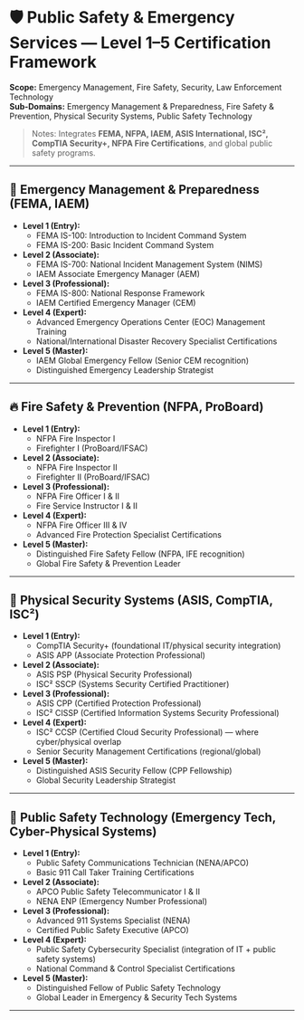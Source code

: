 # 🛡️ Public Safety & Emergency Services — Level 1–5 Certification Framework

**Scope:** Emergency Management, Fire Safety, Security, Law Enforcement Technology  
**Sub-Domains:** Emergency Management & Preparedness, Fire Safety & Prevention, Physical Security Systems, Public Safety Technology  

> Notes: Integrates **FEMA, NFPA, IAEM, ASIS International, ISC², CompTIA Security+, NFPA Fire Certifications**, and global public safety programs.

---

## 🚨 Emergency Management & Preparedness (FEMA, IAEM)
- **Level 1 (Entry):**
  - FEMA IS-100: Introduction to Incident Command System  
  - FEMA IS-200: Basic Incident Command System  
- **Level 2 (Associate):**
  - FEMA IS-700: National Incident Management System (NIMS)  
  - IAEM Associate Emergency Manager (AEM)  
- **Level 3 (Professional):**
  - FEMA IS-800: National Response Framework  
  - IAEM Certified Emergency Manager (CEM)  
- **Level 4 (Expert):**
  - Advanced Emergency Operations Center (EOC) Management Training  
  - National/International Disaster Recovery Specialist Certifications  
- **Level 5 (Master):**
  - IAEM Global Emergency Fellow (Senior CEM recognition)  
  - Distinguished Emergency Leadership Strategist  

---

## 🔥 Fire Safety & Prevention (NFPA, ProBoard)
- **Level 1 (Entry):**
  - NFPA Fire Inspector I  
  - Firefighter I (ProBoard/IFSAC)  
- **Level 2 (Associate):**
  - NFPA Fire Inspector II  
  - Firefighter II (ProBoard/IFSAC)  
- **Level 3 (Professional):**
  - NFPA Fire Officer I & II  
  - Fire Service Instructor I & II  
- **Level 4 (Expert):**
  - NFPA Fire Officer III & IV  
  - Advanced Fire Protection Specialist Certifications  
- **Level 5 (Master):**
  - Distinguished Fire Safety Fellow (NFPA, IFE recognition)  
  - Global Fire Safety & Prevention Leader  

---

## 🏢 Physical Security Systems (ASIS, CompTIA, ISC²)
- **Level 1 (Entry):**
  - CompTIA Security+ (foundational IT/physical security integration)  
  - ASIS APP (Associate Protection Professional)  
- **Level 2 (Associate):**
  - ASIS PSP (Physical Security Professional)  
  - ISC² SSCP (Systems Security Certified Practitioner)  
- **Level 3 (Professional):**
  - ASIS CPP (Certified Protection Professional)  
  - ISC² CISSP (Certified Information Systems Security Professional)  
- **Level 4 (Expert):**
  - ISC² CCSP (Certified Cloud Security Professional) — where cyber/physical overlap  
  - Senior Security Management Certifications (regional/global)  
- **Level 5 (Master):**
  - Distinguished ASIS Security Fellow (CPP Fellowship)  
  - Global Security Leadership Strategist  

---

## 📡 Public Safety Technology (Emergency Tech, Cyber-Physical Systems)
- **Level 1 (Entry):**
  - Public Safety Communications Technician (NENA/APCO)  
  - Basic 911 Call Taker Training Certifications  
- **Level 2 (Associate):**
  - APCO Public Safety Telecommunicator I & II  
  - NENA ENP (Emergency Number Professional)  
- **Level 3 (Professional):**
  - Advanced 911 Systems Specialist (NENA)  
  - Certified Public Safety Executive (APCO)  
- **Level 4 (Expert):**
  - Public Safety Cybersecurity Specialist (integration of IT + public safety systems)  
  - National Command & Control Specialist Certifications  
- **Level 5 (Master):**
  - Distinguished Fellow of Public Safety Technology  
  - Global Leader in Emergency & Security Tech Systems  

---
